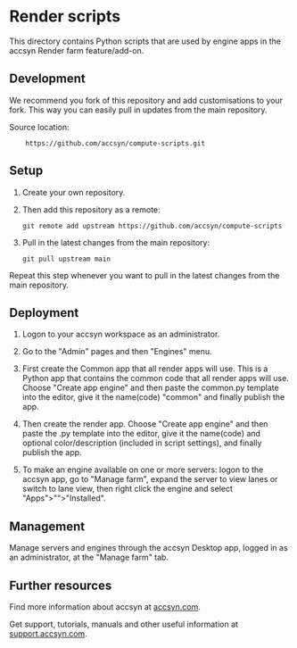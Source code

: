 # Render scripts

This directory contains Python scripts that are used by engine apps in the accsyn Render farm feature/add-on.

## Development

We recommend you fork of this repository and add customisations to your fork. This way you can easily pull in updates from the main repository.

Source location:

```
    https://github.com/accsyn/compute-scripts.git
```

    
## Setup

1. Create your own repository.

2. Then add this repository as a remote:

    ```
    git remote add upstream https://github.com/accsyn/compute-scripts
    ```
   
3. Pull in the latest changes from the main repository:

    ```
    git pull upstream main
   ```
   

Repeat this step whenever you want to pull in the latest changes from the main repository.


## Deployment

1. Logon to your accsyn workspace as an administrator.

2. Go to the "Admin" pages and then "Engines" menu.

3. First create the Common app that all render apps will use. This is a Python app that contains the common code that all render apps will use. Choose "Create app engine" and then paste the common.py template into the editor, give it the name(code) "common" and finally publish the app.

4. Then create the render app. Choose "Create app engine" and then paste the <app code>.py template into the editor, give it the name(code) and optional color/description (included in script settings), and finally publish the app.

5. To make an engine available on one or more servers: logon to the accsyn app, go to "Manage farm", expand the server to view lanes or switch to lane view, then right click the engine and select "Apps">"<app code>">"Installed".


## Management

Manage servers and engines through the accsyn Desktop app, logged in as an administrator, at the "Manage farm" tab.


## Further resources

Find more information about accsyn at [accsyn.com](https://accsyn.com).

Get support, tutorials, manuals and other useful information at [support.accsyn.com](https://support.accsyn.com).


